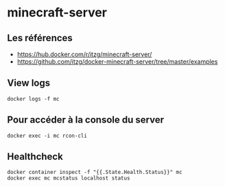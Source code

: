 # minecraft-server

## Les références

 * https://hub.docker.com/r/itzg/minecraft-server/
 * https://github.com/itzg/docker-minecraft-server/tree/master/examples

## View logs

```
docker logs -f mc
```

## Pour accéder à la console du server

```
docker exec -i mc rcon-cli
```

## Healthcheck

```
docker container inspect -f "{{.State.Health.Status}}" mc
docker exec mc mcstatus localhost status
```


